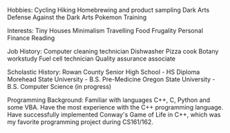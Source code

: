 Hobbies:
Cycling
Hiking
Homebrewing and product sampling
Dark Arts
Defense Against the Dark Arts
Pokemon Training

Interests:
Tiny Houses
Minimalism
Travelling
Food
Frugality
Personal Finance
Reading

Job History:
Computer cleaning technician
Dishwasher
Pizza cook
Botany workstudy
Fuel cell technician
Quality assurance associate

Scholastic History:
Rowan County Senior High School - HS Diploma
Morehead State University - B.S. Pre-Medicine
Oregon State University - B.S. Computer Science (in progress)

Programming Background:
Familiar with languages C++, C, Python and some VBA.
Have the most experience with the C++ programming language.
Have successfully implemented Conway's Game of Life in C++, which was my favorite programming project during CS161/162.

